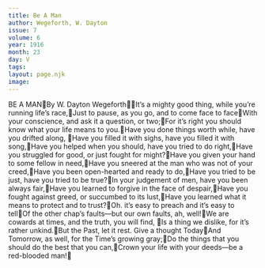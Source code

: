 ```yaml
---
title: Be A Man
author: Wegeforth, W. Dayton
issue: 7
volume: 6
year: 1916
month: 23
day: V
tags:
layout: page.njk
image:
---
```

BE A MANBy W. Dayton WegeforthIt’s a mighty good thing, while you’re running life’s race,Just to pause, as you go, and to come face to faceWith your conscience, and ask it a question, or two;For it’s right you should know what your life means to you.Have you done things worth while, have you drifted along, Have you filled it with sighs, have you filled it with song,Have you helped when you should, have you tried to do right,Have you struggled for good, or just fought for might?Have you given your hand to some fellow in need,Have you sneered at the man who was not of your creed,Have you been open-hearted and ready to do,Have you tried to be just, have you tried to be true?In your judgement of men, have you been always fair,Have you learned to forgive in the face of despair,Have you fought against greed, or succumbed to its lust,Have you learned what it means to protect and to trust?Oh. it’s easy to preach and it’s easy to tellOf the other chap’s faults—but our own faults, ah, well!We are cowards at times, and the truth, you will find, Is a thing we dislike, for it’s rather unkind.But the Past, let it rest. Give a thought TodayAnd Tomorrow, as well, for the Time’s growing gray;Do the things that you should do the best that you can,Crown your life with your deeds—be a red-blooded man!
